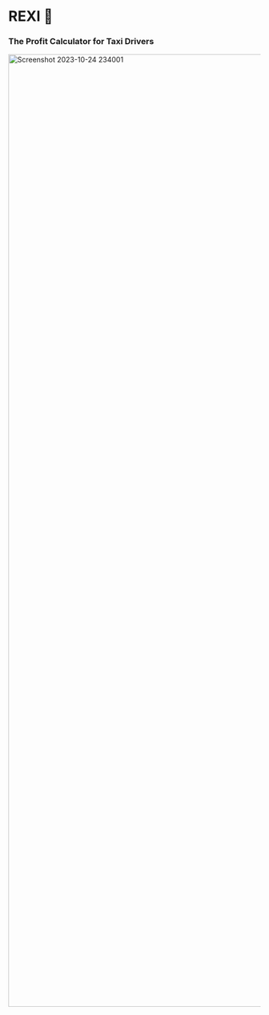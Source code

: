 # REXI 🚕
### The Profit Calculator for Taxi Drivers
<img width="1904" alt="Screenshot 2023-10-24 234001" src="https://github.com/murxify/rexi/assets/62187610/595c3564-b832-4387-b542-e0f9e76ec220">
